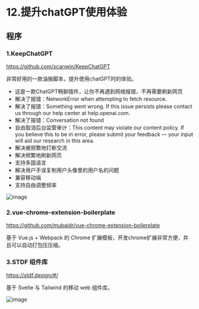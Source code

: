 # 12.提升chatGPT使用体验

## 程序

### 1.KeepChatGPT
https://github.com/xcanwin/KeepChatGPT

非常好用的一款油猴脚本，提升使用chatGPT时的体验。

- 这是一款ChatGPT畅聊插件，让你不再遇到网络报错，不再需要刷新网页
- 解决了报错：NetworkError when attempting to fetch resource.
- 解决了报错：Something went wrong. If this issue persists please contact us through our help center at help.openai.com.
- 解决了报错：Conversation not found
- 自由取消后台监管审计：This content may violate our content policy. If you believe this to be in error, please submit your feedback — your input will aid our research in this area.
- 解决被频繁地打断交流
- 解决频繁地刷新网页
- 支持多国语言
- 解决用户手误复制用户头像里的用户名的问题
- 兼容移动端
- 支持自由调整频率

![image](https://cdn.staticaly.com/gh/zishume/imgurl@main/images/20230423/image.61ghueixpu00.webp)

### 2.vue-chrome-extension-boilerplate
https://github.com/mubaidr/vue-chrome-extension-boilerplate

基于 Vue.js + Webpack 的 Chrome 扩展模板，开发chrome扩展非常方便，并且可以自动打包压压缩。

### 3.STDF 组件库
https://stdf.design/#/

基于 Svelte 与 Tailwind 的移动 web 组件库。

![image](https://imgurl.zishu.me/images/image.5mil4j7gewo0.webp)